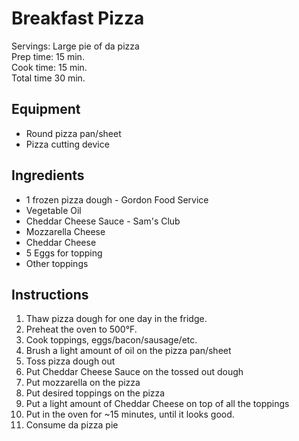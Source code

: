 # Breakfast Pizza

Servings: Large pie of da pizza  
Prep time: 15 min.  
Cook time: 15 min.  
Total time 30 min.  

## Equipment
- Round pizza pan/sheet
- Pizza cutting device

## Ingredients
- 1 frozen pizza dough - Gordon Food Service
- Vegetable Oil
- Cheddar Cheese Sauce - Sam's Club
- Mozzarella Cheese
- Cheddar Cheese
- 5 Eggs for topping
- Other toppings

## Instructions
1. Thaw pizza dough for one day in the fridge.
2. Preheat the oven to 500°F.
3. Cook toppings, eggs/bacon/sausage/etc.
4. Brush a light amount of oil on the pizza pan/sheet
5. Toss pizza dough out
6. Put Cheddar Cheese Sauce on the tossed out dough
7. Put mozzarella on the pizza
8. Put desired toppings on the pizza
9. Put a light amount of Cheddar Cheese on top of all the toppings
10. Put in the oven for ~15 minutes, until it looks good.
11. Consume da pizza pie
